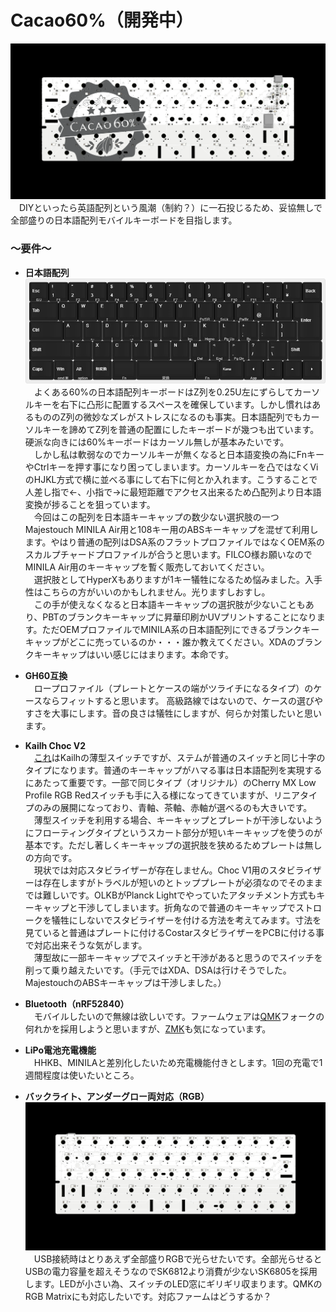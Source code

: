 # Cacao60%（開発中）
![PCB](https://raw.githubusercontent.com/policium/Cacao60/master/images/Cacao60_back.png)  
　DIYといったら英語配列という風潮（制約？）に一石投じるため、妥協無しで全部盛りの日本語配列モバイルキーボードを目指します。
### ～要件～
- **日本語配列**  
![KLE](https://raw.githubusercontent.com/policium/Cacao60/master/images/Cacao60_kle.jpg)  
　よくある60%の日本語配列キーボードはZ列を0.25U左にずらしてカーソルキーを右下に凸形に配置するスペースを確保しています。しかし慣れはあるもののZ列の微妙なズレがストレスになるのも事実。日本語配列でもカーソルキーを諦めてZ列を普通の配置にしたキーボードが幾つも出ています。硬派な向きには60%キーボードはカーソル無しが基本みたいです。  
　しかし私は軟弱なのでカーソルキーが無くなると日本語変換の為にFnキーやCtrlキーを押す事になり困ってしまいます。カーソルキーを凸ではなくViのHJKL方式で横に並べる事にして右下に何とか入れます。こうすることで人差し指で←、小指で→に最短距離でアクセス出来るため凸配列より日本語変換が捗ることを狙っています。  
　今回はこの配列を日本語キーキャップの数少ない選択肢の一つMajestouch MINILA Air用と108キー用のABSキーキャップを混ぜて利用します。やはり普通の配列はDSA系のフラットプロファイルではなくOEM系のスカルプチャードプロファイルが合うと思います。FILCO様お願いなのでMINILA Air用のキーキャップを暫く販売しておいてください。  
　選択肢としてHyperXもありますが1キー犠牲になるため悩みました。入手性はこちらの方がいいのかもしれません。光りますしおすし。  
　この手が使えなくなると日本語キーキャップの選択肢が少ないこともあり、PBTのブランクキーキャップに昇華印刷かUVプリントすることになります。ただOEMプロファイルでMINILA系の日本語配列にできるブランクキーキャップがどこに売っているのか・・・誰か教えてください。XDAのブランクキーキャップはいい感じにはまります。本命です。

- **GH60互換**  
　ロープロファイル（プレートとケースの端がツライチになるタイプ）のケースならフィットすると思います。
高級路線ではないので、ケースの選びやすさを大事にします。音の良さは犠牲にしますが、何らか対策したいと思います。

- **Kailh Choc V2**  
　[これ](https://www.kailhswitch.com/mechanical-keyboard-switches/key-switches/kailh-low-profile-switch-choc-v2.html)はKailhの薄型スイッチですが、ステムが普通のスイッチと同じ十字のタイプになります。普通のキーキャップがハマる事は日本語配列を実現するにあたって重要です。一部で同じタイプ（オリジナル）のCherry MX Low Profile RGB Redスイッチも手に入る様になってきていますが、リニアタイプのみの展開になっており、青軸、茶軸、赤軸が選べるのも大きいです。  
　薄型スイッチを利用する場合、キーキャップとプレートが干渉しないようにフローティングタイプというスカート部分が短いキーキャップを使うのが基本です。ただし著しくキーキャップの選択肢を狭めるためプレートは無しの方向です。  
　現状では対応スタビライザーが存在しません。Choc V1用のスタビライザーは存在しますがトラベルが短いのとトッププレートが必須なのでそのままでは難しいです。OLKBがPlanck Lightでやっていたアタッチメント方式もキーキャップと干渉してしまいます。折角なので普通のキーキャップでストロークを犠牲にしないでスタビライザーを付ける方法を考えてみます。寸法を見ていると普通はプレートに付けるCostarスタビライザーをPCBに付ける事で対応出来そうな気がします。  
　薄型故に一部キーキャップでスイッチと干渉があると思うのでスイッチを削って乗り越えたいです。（手元ではXDA、DSAは行けそうでした。MajestouchのABSキーキャップは干渉しました。）

- **Bluetooth（nRF52840）**  
　モバイルしたいので無線は欲しいです。ファームウェアは[QMK](https://qmk.fm/)フォークの何れかを採用しようと思いますが、[ZMK](https://zmkfirmware.dev/)も気になっています。

- **LiPo電池充電機能**  
　HHKB、MINILAと差別化したいため充電機能付きとします。1回の充電で1週間程度は使いたいところ。

- **バックライト、アンダーグロー両対応（RGB）**  
![PCB](https://raw.githubusercontent.com/policium/Cacao60/master/images/Cacao60_front.png)  
　USB接続時はとりあえず全部盛りRGBで光らせたいです。全部光らせるとUSBの電力容量を超えそうなのでSK6812より消費が少ないSK6805を採用します。LEDが小さい為、スイッチのLED窓にギリギリ収まります。QMKのRGB Matrixにも対応したいです。対応ファームはどうするか？

